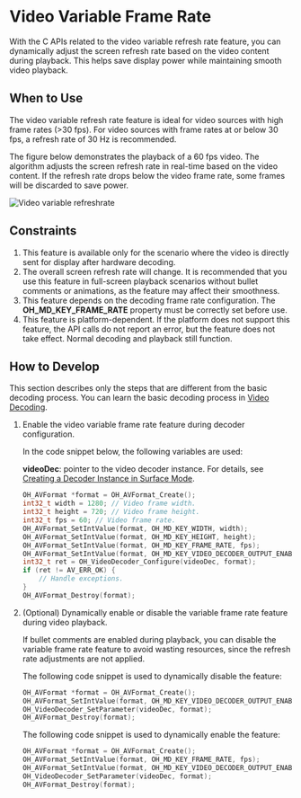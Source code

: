 # Video Variable Frame Rate

With the C APIs related to the video variable refresh rate feature, you can dynamically adjust the screen refresh rate based on the video content during playback. This helps save display power while maintaining smooth video playback.

## When to Use

The video variable refresh rate feature is ideal for video sources with high frame rates (>30 fps). For video sources with frame rates at or below 30 fps, a refresh rate of 30 Hz is recommended.

The figure below demonstrates the playback of a 60 fps video. The algorithm adjusts the screen refresh rate in real-time based on the video content. If the refresh rate drops below the video frame rate, some frames will be discarded to save power.

![Video variable refreshrate](figures/video-variable-refreshrate.png)

## Constraints

1. This feature is available only for the scenario where the video is directly sent for display after hardware decoding.
2. The overall screen refresh rate will change. It is recommended that you use this feature in full-screen playback scenarios without bullet comments or animations, as the feature may affect their smoothness.
3. This feature depends on the decoding frame rate configuration. The **OH_MD_KEY_FRAME_RATE** property must be correctly set before use.
4. This feature is platform-dependent. If the platform does not support this feature, the API calls do not report an error, but the feature does not take effect. Normal decoding and playback still function.

## How to Develop

This section describes only the steps that are different from the basic decoding process. You can learn the basic decoding process in [Video Decoding](video-decoding.md).

1. Enable the video variable frame rate feature during decoder configuration.
   
   In the code snippet below, the following variables are used:
   
   **videoDec**: pointer to the video decoder instance. For details, see [Creating a Decoder Instance in Surface Mode](video-decoding.md#surface-mode).

    ```cpp
    OH_AVFormat *format = OH_AVFormat_Create();
    int32_t width = 1280; // Video frame width.
    int32_t height = 720; // Video frame height.
    int32_t fps = 60; // Video frame rate.
    OH_AVFormat_SetIntValue(format, OH_MD_KEY_WIDTH, width);
    OH_AVFormat_SetIntValue(format, OH_MD_KEY_HEIGHT, height);
    OH_AVFormat_SetIntValue(format, OH_MD_KEY_FRAME_RATE, fps);
    OH_AVFormat_SetIntValue(format, OH_MD_KEY_VIDEO_DECODER_OUTPUT_ENABLE_VRR, 1);
    int32_t ret = OH_VideoDecoder_Configure(videoDec, format);
    if (ret != AV_ERR_OK) {
        // Handle exceptions.
    }
    OH_AVFormat_Destroy(format);
    ```

2. (Optional) Dynamically enable or disable the variable frame rate feature during video playback.

    If bullet comments are enabled during playback, you can disable the variable frame rate feature to avoid wasting resources, since the refresh rate adjustments are not applied.
    
    The following code snippet is used to dynamically disable the feature:

    ```cpp
    OH_AVFormat *format = OH_AVFormat_Create();
    OH_AVFormat_SetIntValue(format, OH_MD_KEY_VIDEO_DECODER_OUTPUT_ENABLE_VRR, 0);
    OH_VideoDecoder_SetParameter(videoDec, format);
    OH_AVFormat_Destroy(format);
    ```

    The following code snippet is used to dynamically enable the feature:

    ```cpp
    OH_AVFormat *format = OH_AVFormat_Create();
    OH_AVFormat_SetIntValue(format, OH_MD_KEY_FRAME_RATE, fps);
    OH_AVFormat_SetIntValue(format, OH_MD_KEY_VIDEO_DECODER_OUTPUT_ENABLE_VRR, 1);
    OH_VideoDecoder_SetParameter(videoDec, format);
    OH_AVFormat_Destroy(format);
    ```
